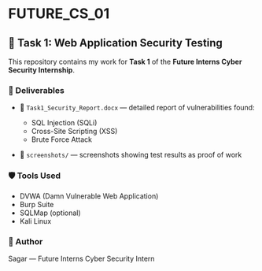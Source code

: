 # FUTURE_CS_01

## 🚩 Task 1: Web Application Security Testing

This repository contains my work for **Task 1** of the **Future Interns Cyber Security Internship**.

### 📌 Deliverables
- 📄 `Task1_Security_Report.docx` — detailed report of vulnerabilities found:
  - SQL Injection (SQLi)
  - Cross-Site Scripting (XSS)
  - Brute Force Attack

- 📂 `screenshots/` — screenshots showing test results as proof of work

### 🛡️ Tools Used
- DVWA (Damn Vulnerable Web Application)
- Burp Suite
- SQLMap (optional)
- Kali Linux

### 📢 Author
Sagar — Future Interns Cyber Security Intern
